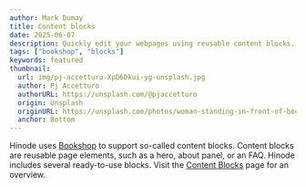 ```yaml
---
author: Mark Dumay
title: Content blocks
date: 2025-06-07
description: Quickly edit your webpages using reusable content blocks.
tags: ["bookshop", "blocks"]
keywords: featured
thumbnail:
  url: img/pj-accetturo-XpD6Dkui-yg-unsplash.jpg
  author: Pj Accetturo
  authorURL: https://unsplash.com/@pjaccetturo
  origin: Unsplash
  originURL: https://unsplash.com/photos/woman-standing-in-front-of-book-shelf-XpD6Dkui-yg
  anchor: Bottom
---
```


Hinode uses [Bookshop](https://github.com/CloudCannon/bookshop) to support so-called content blocks. Content blocks are reusable page elements, such as a hero, about panel, or an FAQ. Hinode includes several ready-to-use blocks. Visit the [Content Blocks](blocks) page for an overview.
